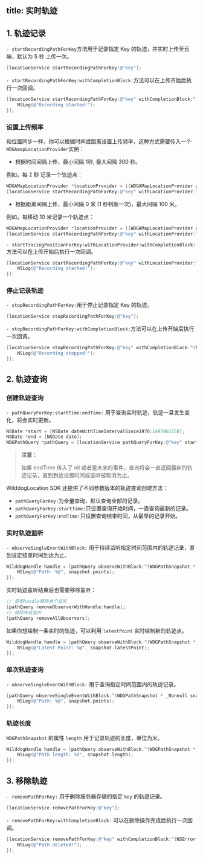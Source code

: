 title: 实时轨迹
---

## 1. 轨迹记录

`- startRecordingPathForKey`方法用于记录指定 Key 的轨迹，并实时上传至云端，默认为 5 秒 上传一次。

```objectivec
[locationService startRecordingPathForKey:@"key"];
```

`- startRecordingPathForKey:withCompletionBlock:`方法可以在上传开始后执行一次回调。

```objectivec
[locationService startRecordingPathForKey:@"key" withCompletionBlock:^(NSError * _Nullable error) {
    NSLog(@"Recording started!");
}];
```

### 设置上传频率

和位置同步一样，你可以根据时间或距离设置上传频率，这种方式需要传入一个`WDGAmapLocationProvider`实例：

- 根据时间间隔上传，最小间隔 1秒, 最大间隔 300 秒。

例如，每 2 秒 记录一个轨迹点：

```objectivec
WDGAMapLocationProvider *locationProvider = [[WDGAMapLocationProvider alloc] initWithTimeInterval:2.0];
[locationService startRecordingPathForKey:@"key" withLocationProvider:locationProvider];
```

- 根据距离间隔上传，最小间隔 0 米 (1 秒判断一次)，最大间隔 100 米。

例如，每移动 10 米记录一个轨迹点：

```objectivec
WDGAMapLocationProvider *locationProvider = [[WDGAMapLocationProvider alloc] initWithDistance:10.0];
[locationService startRecordingPathForKey:@"key" withLocationProvider:locationProvider];
```

`- startTracingPositionForKey:withLocationProvider:withCompletionBlock:`方法可以在上传开始后执行一次回调。

```objectivec
[locationService startRecordingPathForKey:@"key" withLocationProvider:locationProvider withCompletionBlock:^(NSError * _Nullable error) {
    NSLog(@"Recording started!");
}];
```


### 停止记录轨迹

`- stopRecordingPathForKey:`用于停止记录指定 Key 的轨迹。

```objectivec
[locationService stopRecordingPathForKey:@"key"];
```

`- stopRecordingPathForKey:withCompletionBlock:`方法可以在上传开始后执行一次回调。

```objectivec
[locationService stopRecordingPathForKey:@"key" withCompletionBlock:^(NSError * _Nullable error) {
    NSLog(@"Recording stopped!");
}];
```



## 2. 轨迹查询

### 创建轨迹查询

`- pathQueryForKey:startTime:endTime:` 用于查询实时轨迹，轨迹一旦发生变化，将会实时更新。

```objectivec
NSDate *start = [NSDate dateWithTimeIntervalSince1970:1497863758];
NSDate *end = [NSDate date];
WDGPathQuery *pathQuery = [locationService pathQueryForKey:@"key" startTime:start endTime:end];
```

<blockquote class="warning">
  <p><strong>注意：</strong></p>
如果 endTime 传入了 nil 或者是未来的事件，查询将会一直返回最新的轨迹记录，直到到达设置时间或监听被取消为止。
</blockquote>


WilddogLocation SDK 还提供了不同参数版本的轨迹查询创建方法：

- `pathQueryForKey:`为全量查询，默认查询全部的记录。
- `pathQueryForKey:startTime:`只设置查询开始时间，一直查询最新的记录。
- `pathQueryForKey:endTime:`只设置查询结束时间，从最早的记录开始。



### 实时轨迹监听

`- observeSingleEventWithBlock:` 用于持续监听指定时间范围内的轨迹记录，直到设定结束时间到达为止。

```objectivec
WilddogHandle handle = [pathQuery observeWithBlock:^(WDGPathSnapshot * _Nonnull snapshot) {
    NSLog(@"Path: %@", snapshot.points);
}];
```
实时轨迹监听结束后也需要移除监听：

```objectivec
// 使用handle移除单个监听
[pathQuery removeObserverWithHandle:handle];
// 移除所有监听
[pathQuery removeAllObservers];
```

如果你想绘制一条实时的轨迹，可以利用 `latestPoint` 实时绘制新的轨迹点。

```objectivec
WilddogHandle handle = [pathQuery observeWithBlock:^(WDGPathSnapshot * _Nonnull snapshot) {
    NSLog(@"Latest Point: %@", snapshot.latestPoint);
}];
```

### 单次轨迹查询

`- observeSingleEventWithBlock:` 用于查询指定时间范围内的轨迹记录。

```objectivec
[pathQuery observeSingleEventWithBlock:^(WDGPathSnapshot * _Nonnull snapshot) {
    NSLog(@"Path: %@", snapshot.points);
}];
```

### 轨迹长度

`WDGPathSnapshot` 的属性 `length` 用于记录轨迹的长度，单位为米。

```objectivec
WilddogHandle handle = [pathQuery observeWithBlock:^(WDGPathSnapshot * _Nonnull snapshot) {
    NSLog(@"Path length: %d", snapshot.length);
}];
```


## 3. 移除轨迹

`- removePathForKey:` 用于删除服务器存储的指定 `key` 的轨迹记录。

```objectivec
[locationService removePathForKey:@"key"];
```

`- removePathForKey:withCompletionBlock:` 可以在删除操作完成后执行一次回调。

```objectivec
[locationService removePathForKey:@"key" withCompletionBlock:^(NSError * _Nullable error) {
    NSLog(@"Path deleted!");
}];
```